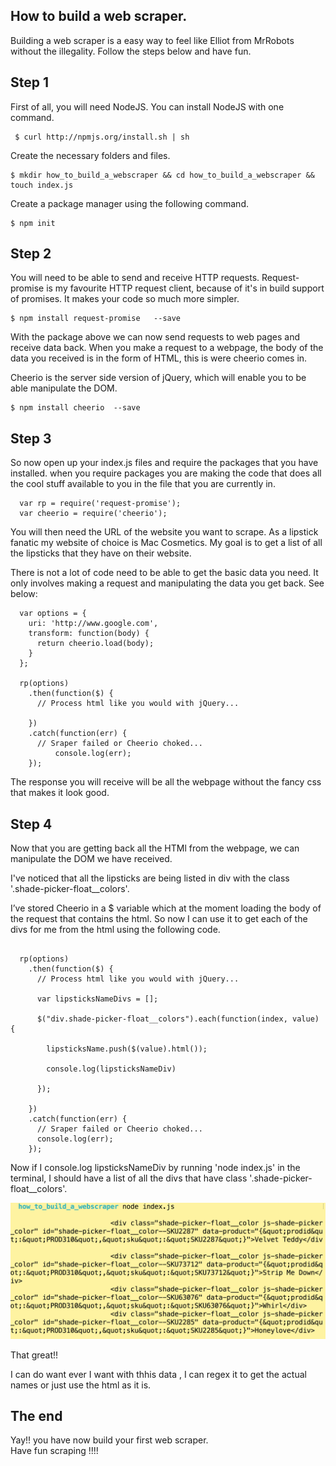 ## How to build a web scraper.

Building a web scraper is a easy way to feel like Elliot from MrRobots without the illegality. Follow the steps below and have fun.


## Step 1  
First of all, you will need NodeJS. You can install NodeJS with one command.

```
 $ curl http://npmjs.org/install.sh | sh
```
Create the necessary folders and files.

```
$ mkdir how_to_build_a_webscraper && cd how_to_build_a_webscraper && touch index.js
```

Create a package manager using the following command.

```
$ npm init 
```


## Step 2

You will need to be able to send and receive HTTP requests. Request-promise is my favourite HTTP request client, because of it's in build support of promises. It makes your code so much more simpler. 

``` 
$ npm install request-promise   --save
```

With the package above we can now send requests to web pages and receive data back. When you make a request to a webpage, the body of the data you received is in the form of HTML, this is were cheerio comes in.<br>

Cheerio is the server side version of jQuery, which will enable you to be able manipulate the DOM.

``` 
$ npm install cheerio  --save
```

## Step 3

So now open up your index.js files and require the packages that you have installed. when you require packages you are making the code that does all the cool stuff available to you in the file that you are currently in.

```
  var rp = require('request-promise');
  var cheerio = require('cheerio'); 

```

You will then need the URL of the website you want to scrape. 
As a lipstick fanatic my website of choice is Mac Cosmetics. My goal is to get a list of all the lipsticks that they have on their website.

There is not a lot of code need to be able to get the basic data you need. It only involves making a request and manipulating the data you get back. See below:

```
  var options = {
    uri: 'http://www.google.com',
    transform: function(body) {
      return cheerio.load(body);
    }
  };

  rp(options)
    .then(function($) {
      // Process html like you would with jQuery...
    
    })
    .catch(function(err) {
      // Sraper failed or Cheerio choked...
          console.log(err);
    });

``` 

The response you will receive will be all the webpage without the fancy css that makes it look good.


  
## Step 4

Now that you are getting back all the HTMl from the webpage, we can manipulate the DOM we have received. 

I've noticed that all the lipsticks are being listed in div with the class '.shade-picker-float__colors'. 

I’ve stored Cheerio in a $ variable which at the moment  loading the body of the request that contains the html. So now I can use it to get each of the divs for me from the html using the following code.

```

  rp(options)
    .then(function($) {
      // Process html like you would with jQuery...
      
      var lipsticksNameDivs = [];

      $("div.shade-picker-float__colors").each(function(index, value) {

        lipsticksName.push($(value).html());
        
        console.log(lipsticksNameDiv)

      });
    
    })
    .catch(function(err) {
      // Sraper failed or Cheerio choked...
      console.log(err);
    });

``` 
Now if I console.log lipsticksNameDiv by running 'node index.js' in the terminal, I should have a list of all the divs that have class '.shade-picker-float__colors'. 

![](/images/lipstickDivs.png)

That great!!

I can do want ever I want with thhis data , I can regex it to get the actual names or just use the html as it is.



## The end

Yay!! you have now build your first web scraper. <br>
Have fun scraping !!!!
